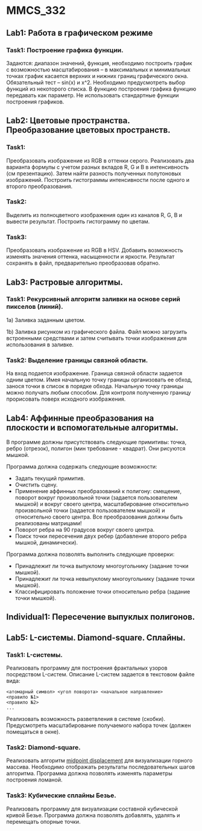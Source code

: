 # MMCS_332
## Lab1: Работа в графическом режиме
### Task1: Построение графика функции.
Задаются: диапазон значений, функция, необходимо построить график с возможностью масштабирования – в максимальных и минимальных точках график касается верхних и нижних границ графического окна. Обязательный тест – sin(x) и x^2.
Необходимо предусмотреть выбор функций из некоторого списка. В функцию построения графика функцию передавать как параметр.
Не использовать стандартные функции построения графиков.
## Lab2: Цветовые пространства. Преобразование цветовых пространств.
### Task1: 
Преобразовать изображение из RGB в оттенки серого. Реализовать два варианта формулы с учетом разных вкладов R, G и B в интенсивность (см презентацию). Затем найти разность полученных полутоновых изображений. Построить гистограммы интенсивности после одного и второго преобразования.
### Task2:
Выделить из полноцветного изображения один из каналов R, G, B  и вывести результат. Построить гистограмму по цветам.
### Task3:
Преобразовать изображение из RGB в HSV. Добавить возможность изменять значения оттенка, насыщенности и яркости. Результат сохранять в файл, предварительно преобразовав обратно.
## Lab3: Растровые алгоритмы.
### Task1: Рекурсивный алгоритм заливки на основе серий пикселов (линий).
1a) Заливка заданным цветом.

1b) Заливка рисунком из графического файла. Файл можно загрузить встроенными средствами и затем считывать точки изображения для использования в заливке.
### Task2: Выделение границы связной области.
На вход подается изображение. Граница связной области задается одним цветом. Имея начальную точку границы организовать ее обход, занося точки в список в порядке обхода.
Начальную точку границы можно получать любым способом. Для контроля полученную границу прорисовать поверх исходного изображения.
## Lab4: Аффинные преобразования на плоскости и вспомогательные алгоритмы.
В программе должны присутствовать следующие примитивы: точка, ребро (отрезок), полигон (мин требование - квадрат). Они рисуются мышкой.

Программа должна содержать следующие возможности:
* Задать текущий примитив.
* Очистить сцену.
* Применение аффинных преобразований к полигону: смещение, поворот вокруг произвольной точки (задается пользователем мышкой) и вокруг своего центра, масштабирование относительно произвольной точки (задается пользователем мышкой) и относительно своего центра. Все преобразования должны быть реализованы матрицами!
* Поворот ребра на 90 градусов вокруг своего центра.
* Поиск точки пересечения двух ребер (добавление второго ребра мышкой, динамически).

Программа должна позволять выполнить следующие проверки:
* Принадлежит ли точка выпуклому многоугольнику (задание точки мышкой).
* Принадлежит ли точка невыпуклому многоугольнику (задание точки мышкой).
* Классифицировать положение точки относительно ребра (задание точки мышкой).
## Individual1: Пересечение выпуклых полигонов.
## Lab5: L-системы. Diamond-square. Cплайны.
### Task1: L-системы.
Реализовать программу для построения фрактальных узоров посредством L-систем.
Описание L-систем задается в текстовом файле вида:
```
<атомарный символ> <угол поворота> <начальное направление> 
<правило №1>
<правило №2>
...
```
Реализовать возможность разветвления в системе (скобки).
Предусмотреть масштабирование получаемого набора точек (должен помещаться в окне).
### Task2: Diamond-square.
Реализовать алгоритм [midpoint displacement](https://habr.com/ru/post/111538/) для визуализации горного массива.
Необходимо отображать результаты последовательных шагов алгоритма. Программа должна позволять изменять параметры построения ломаной.
### Task3: Кубические сплайны Безье.
Реализовать программу для визуализации составной кубической кривой Безье. 
Программа должна позволять добавлять, удалять  и перемещать опорные точки. 

